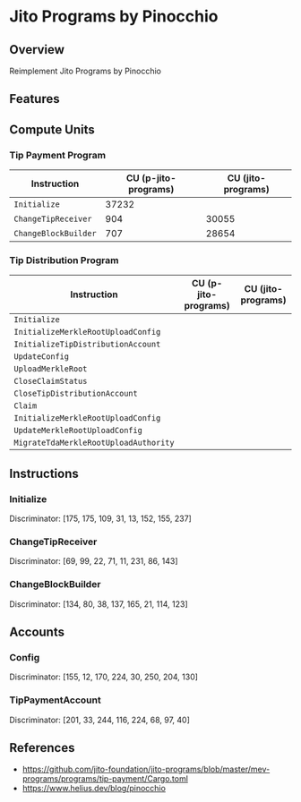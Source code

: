 # Jito Programs by Pinocchio

## Overview

Reimplement Jito Programs by Pinocchio

## Features

## Compute Units

### Tip Payment Program

| Instruction          | CU (p-jito-programs) | CU (jito-programs) |
| -------------------- | -------------------- | ------------------ |
| `Initialize`         | 37232                |                    |
| `ChangeTipReceiver`  | 904                  | 30055              |
| `ChangeBlockBuilder` | 707                  | 28654              |

### Tip Distribution Program

| Instruction                           | CU (p-jito-programs) | CU (jito-programs) |
| ------------------------------------- | -------------------- | ------------------ |
| `Initialize`                          |                      |                    |
| `InitializeMerkleRootUploadConfig`    |                      |               |
| `InitializeTipDistributionAccount`    |                      |               |
| `UpdateConfig` |                      |               |
| `UploadMerkleRoot`                    |                      |               |
| `CloseClaimStatus`                    |                      |               |
| `CloseTipDistributionAccount`         |                      |               |
| `Claim`                               |                      |               |
| `InitializeMerkleRootUploadConfig`    |                      |               |
| `UpdateMerkleRootUploadConfig`        |                      |               |
| `MigrateTdaMerkleRootUploadAuthority` |                      |               |

## Instructions

### Initialize

Discriminator: [175, 175, 109, 31, 13, 152, 155, 237]

### ChangeTipReceiver

Discriminator: [69, 99, 22, 71, 11, 231, 86, 143]

### ChangeBlockBuilder

Discriminator: [134, 80, 38, 137, 165, 21, 114, 123]

## Accounts

### Config

Discriminator: [155, 12, 170, 224, 30, 250, 204, 130]

### TipPaymentAccount

Discriminator: [201, 33, 244, 116, 224, 68, 97, 40]

## References
- https://github.com/jito-foundation/jito-programs/blob/master/mev-programs/programs/tip-payment/Cargo.toml
- https://www.helius.dev/blog/pinocchio
